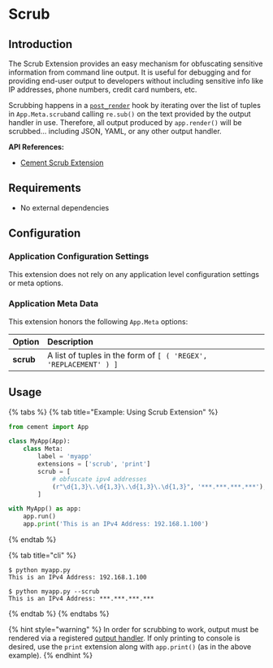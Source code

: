 # Scrub

## Introduction

The Scrub Extension provides an easy mechanism for obfuscating sensitive information from command line output. It is useful for debugging and for providing end-user output to developers without including sensitive info like IP addresses, phone numbers, credit card numbers, etc.

Scrubbing happens in a [`post_render`](../core-foundation/hooks.md#pre_render) hook by iterating over the list of tuples in `App.Meta.scrub`and calling `re.sub()` on the text provided by the output handler in use. Therefore, all output produced by `app.render()` will be scrubbed… including JSON, YAML, or any other output handler.

**API References:**

* [Cement Scrub Extension](https://cement.readthedocs.io/en/3.0/api/ext/ext_scrub/)

## **Requirements**

* No external dependencies

## **Configuration**

### Application Configuration Settings

This extension does not rely on any application level configuration settings or meta options.

### **Application Meta Data**

This extension honors the following `App.Meta` options:

| Option | **Description** |
| :--- | :--- |
| **scrub** | A list of tuples in the form of `[ ( 'REGEX', 'REPLACEMENT' ) ]` |

## **Usage**

{% tabs %}
{% tab title="Example: Using Scrub Extension" %}
```python
from cement import App

class MyApp(App):
    class Meta:
        label = 'myapp'
        extensions = ['scrub', 'print']
        scrub = [
            # obfuscate ipv4 addresses
            (r"\d{1,3}\.\d{1,3}\.\d{1,3}\.\d{1,3}", '***.***.***.***'),
        ]

with MyApp() as app:
    app.run()
    app.print('This is an IPv4 Address: 192.168.1.100')
```
{% endtab %}

{% tab title="cli" %}
```text
$ python myapp.py
This is an IPv4 Address: 192.168.1.100

$ python myapp.py --scrub
This is an IPv4 Address: ***.***.***.***
```
{% endtab %}
{% endtabs %}

{% hint style="warning" %}
In order for scrubbing to work, output must be rendered via a registered [output handler](../core-foundation/output-rendering.md).  If only printing to console is desired, use the `print` extension along with `app.print()` \(as in the above example\).
{% endhint %}


